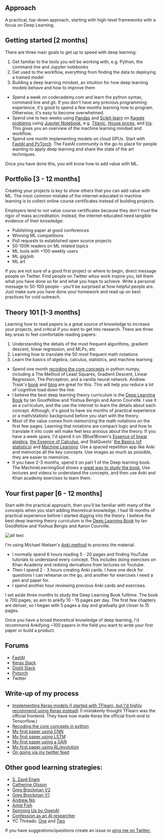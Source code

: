 ## Approach
A practical, top-down approach, starting with high-level frameworks with a focus on Deep Learning.

## Getting started [2 months]

There are three main goals to get up to speed with deep learning: 
1) Get familiar to the tools you will be working with, e.g. Python, the command line and Jupyter notebooks
2) Get used to the workflow, everything from finding the data to deploying a trained model
3) Building a deep learning mindset, an intuition for how deep learning models behave and how to improve them

- Spend a week on codecademy.com and learn the python syntax, command line and git. If you don't have any previous programming experience, it's good to spend a few months learning how to program. Otherwise, it's easy to become overwhelmed. 
- Spend one to two weeks using [Pandas](https://www.youtube.com/watch?v=yzIMircGU5I&list=PL5-da3qGB5ICCsgW1MxlZ0Hq8LL5U3u9y) and [Scikit-learn](http://scikit-learn.org/stable/) on [Kaggle problems](https://www.kaggle.com/competitions?sortBy=grouped&group=general&page=1&pageSize=20&category=gettingStarted) using [Jupyter Notebook](https://www.youtube.com/watch?v=HW29067qVWk&t=375s), e.g. [Titanic](https://www.kaggle.com/c/titanic), [House prices](https://www.kaggle.com/c/house-prices-advanced-regression-techniques), and [Iris](https://www.kaggle.com/uciml/iris). This gives you an overview of the machine learning mindset and workflow. 
- Spend one month implementing models on cloud GPUs. Start with [FastAI and PyTorch](http://course.fast.ai/). The FastAI community is the go-to place for people wanting to apply deep learning and share the state of the art techniques.

Once you have done this, you will know how to add value with ML. 


## Portfolio [3 - 12 months]

Creating your projects is key to show others that you can add value with ML. The most common mistake of the internet-educated in machine learning is to collect online course certificates instead of building projects. 

Employers tend to not value course certificates because they don't trust the rigor of mass accreditation. Instead, the internet-educated need tangible evidence of their knowledge:

- Publishing paper at good conferences
- Winning ML competitions
- Pull requests to established open source projects
- 50-100K readers on ML related topics
- ML tools with +100 weekly users
- ML gig/job
- ML art

If you are not sure of a good first project or where to begin, direct message people on Twitter. Find people on Twitter whos work inspire you, tell them what you have done so far and what you hope to achieve. Write a personal message to 50-100 people - you'll be surprised at how helpful people are. Just make sure you have done your homework and read up on best practices for cold outreach. 

## Theory 101 [1-3 months]

Learning how to read papers is a great source of knowledge to increase your projects, and critical if you want to get into research. There are three key areas to feel comfortable reading papers:
1) Understanding the details of the most frequent algorithms, gradient descent, linear regression, and MLPs, etc
2) Learning how to translate the 50 most frequent math notations
3) Learn the basics of algebra, calculus, statistics, and machine learning

- Spend one month [recoding the core concepts](https://github.com/emilwallner/Deep-Learning-From-Scratch) in python numpy, including a The Method of Least Squares, Gradient Descent, Linear Regression, The Perceptron, and a vanilla neural network. Andrew Trask's [book](https://www.manning.com/books/grokking-deep-learning) and [blog](https://iamtrask.github.io/) are great for this. This will help you reduce a lot of cognitive load down the line. 
-  I believe the best deep learning theory curriculum is the [Deep Learning Book](http://www.deeplearningbook.org/) by Ian Goodfellow and Yoshua Bengio and Aaron Courville. I use it as a curriculum, and the use the internet to learn the details about each concept. Although, it's good to have six months of practical experience or a math/statistic background before you start with the theory. 
- Most of the value comes from memorizing the math notations on the first few pages. Learning that notations are compact logic and how to translate it into code will make feel less anxious about the theory. If you have a week spare, I'd spend it on 3Blue1Brown's [Essence of linear algebra](https://www.youtube.com/watch?v=fNk_zzaMoSs&list=PLZHQObOWTQDPD3MizzM2xVFitgF8hE_ab), [the Essence of Calculus](https://www.youtube.com/watch?v=WUvTyaaNkzM&list=PLZHQObOWTQDMsr9K-rj53DwVRMYO3t5Yr), and StatQuests' [the Basics (of statistics)](https://www.youtube.com/watch?v=qBigTkBLU6g&list=PLblh5JKOoLUK0FLuzwntyYI10UQFUhsY9) and [Machine Learning](https://www.youtube.com/watch?v=Gv9_4yMHFhI&list=PLblh5JKOoLUICTaGLRoHQDuF_7q2GfuJF). Use a spaced repetition app like Anki and memorize all the key concepts. Use images as much as possible, they are easier to memorize. 
- If you have 2-3 months, spend it on part 1 of the Deep learning book. The MachineLearningGod shows a [great way to study the book.](https://www.youtube.com/watch?v=bzp5bQY7XmE&list=PLh6SAYydrIpc8uCGc_KxjLSDRV6tfT10u&index=2) Use lectures and videos to understand the concepts, and then use Anki and Khan academy exercises to learn them. 

## Your first paper [6 - 12 months]
Start with the practical approach, then you'll be familiar with many of the concepts when you start adding theoretical knowledge. I had 18 months of practical experience before I started digging into the theory. I believe the best deep learning theory curriculum is the [Deep Learning Book](http://www.deeplearningbook.org/) by Ian Goodfellow and Yoshua Bengio and Aaron Courville. 

![alt text](https://i.imgur.com/SMSyuhV.jpg)

I'm using Michael Nielsen's [Anki method](http://augmentingcognition.com/ltm.html) to process the material. 
- I normally spend 6 hours reading 5 - 20 pages and finding YouTube tutorials to understand every concept. This includes doing exercises on Khan Academy and redoing derivations from lectures on Youtube.
- Then I spend 2 - 3 hours creating Anki cards. I have one deck for questions I can rehearse on the go, and another for exercises I need a pen and paper for. 
- I spend another hour reviewing previous Anki cards and exercises.

I set aside three months to study the Deep Learning Book fulltime. The book is 700 pages, so aim to ankify 10 - 15 pages per day. The first few chapters are denser, so I began with 5 pages a day and gradually got closer to 15 pages. 

Once you have a broad theoretical knowledge of deep learning, I'd recommend Ankifying ~100 papers in the field you want to write your first paper or build a product. 

## Forums
- [FastAI](http://forums.fast.ai/)
- [Keras Slack](https://keras-slack-autojoin.herokuapp.com/)
- [Distill Slack](https://join.slack.com/t/distillpub/shared_invite/enQtMzg1NzU3MzEzMTg3LWJkNmQ4Y2JlNjJkNDlhYTU2ZmQxMGFkM2NiMTI2NGVjNzJkOTdjNTFiOGZmNDBjNTEzZGUwM2U0Mzg4NDAyN2E)
- [Pytorch](https://discuss.pytorch.org/)
- Twitter


## Write-up of my process
- [Implementing Keras models (I started with TFlearn, but I'd highly recommend using Keras instead)](https://blog.floydhub.com/my-first-weekend-of-deep-learning/) (I mistakenly thought TFlearn was the official frontend. They have now made Keras the official front-end to Tensorflow.)
- [Recoding the core concepts in python](https://blog.floydhub.com/coding-the-history-of-deep-learning/)
- [My first paper using CNN](https://blog.floydhub.com/colorizing-b&w-photos-with-neural-networks/)
- [My first paper using LSTM](https://blog.floydhub.com/turning-design-mockups-into-code-with-deep-learning/)
- [My first paper using a GAN](http://www.aiartonline.com/design/emil-wallner/)
- [My first paper using RL/evolution](https://github.com/corewarai/open_project)
- [On going via my twitter feed](https://twitter.com/EmilWallner)

## Other good learning strategies:
- [S. Zayd Enam](http://ai.stanford.edu/~zayd/why-is-machine-learning-hard.html)
- [Catherine Olsson](https://80000hours.org/articles/ml-engineering-career-transition-guide/)
- [Greg Brockman V2](https://blog.gregbrockman.com/how-i-became-a-machine-learning-practitioner)
- [Greg Brockman V1](https://www.quora.com/What-are-the-best-ways-to-pick-up-Deep-Learning-skills-as-an-engineer)
- [Andrew Ng](https://www.youtube.com/watch?v=F1ka6a13S9I)
- [Amid Fish](http://amid.fish/reproducing-deep-rl)
- [Spinning Up by OpenAI](https://spinningup.openai.com/en/latest/spinningup/spinningup.html)
- [Confession as an AI researcher](https://www.reddit.com/r/MachineLearning/comments/73n9pm/d_confession_as_an_ai_researcher_seeking_advice/)
- YC Threads: [One](https://news.ycombinator.com/item?id=20765553) and [Two](https://news.ycombinator.com/item?id=18421422)

If you have suggestions/questions create an issue or [ping me on Twitter.](https://twitter.com/EmilWallner)
